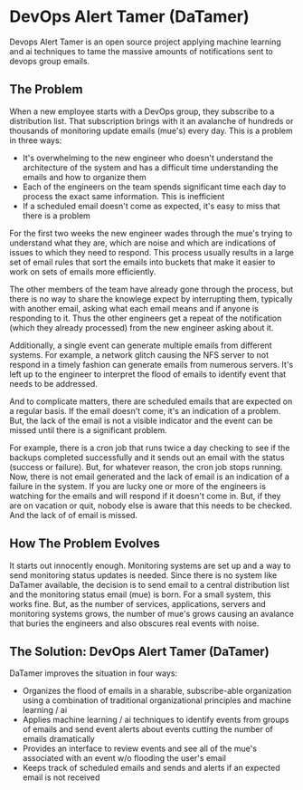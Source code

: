 # DevOps Alert Tamer (DaTamer)
Devops Alert Tamer is an open source project applying machine learning and ai techniques to tame the massive amounts of notifications sent to devops group emails.

## The Problem
When a new employee starts with a DevOps group, they subscribe to a distribution list.  That subscription brings with it an avalanche of hundreds or thousands of monitoring update emails (mue's) every day.  This is a problem in three ways:

* It's overwhelming to the new engineer who doesn't understand the architecture of the system and has a difficult time understanding the emails and how to organize them
* Each of the engineers on the team spends significant time each day to process the exact same information.  This is inefficient
* If a scheduled email doesn't come as expected, it's easy to miss that there is a problem

For the first two weeks the new engineer wades through the mue's trying to understand what they are, which are noise and which are indications of issues to which they need to respond.  This process usually results in a large set of email rules that sort the emails into buckets that make it easier to work on sets of emails more efficiently.

The other members of the team have already gone through the process, but there is no way to share the knowlege expect by interrupting them, typically with another email, asking what each email means and if anyone is responding to it.  Thus the other engineers get a repeat of the notification (which they already processed) from the new engineer asking about it.

Additionally, a single event can generate multiple emails from different systems.  For example, a network glitch causing the NFS server to not respond in a timely fashion can generate emails from numerous servers.  It's left up to the engineer to interpret the flood of emails to identify event that needs to be addressed.

And to complicate matters, there are scheduled emails that are expected on a regular basis.  If the email doesn't come, it's an indication of a problem.  But, the lack of the email is not a visible indicator and the event can be missed until there is a significant problem.

For example, there is a cron job that runs twice a day checking to see if the backups completed successfully and it sends out an email with the status (success or failure).  But, for whatever reason, the cron job stops running.  Now, there is not email generated and the lack of email is an indication of a failure in the system.  If you are lucky one or more of the engineers is watching for the emails and will respond if it doesn't come in.  But, if they are on vacation or quit, nobody else is aware that this needs to be checked.  And the lack of of email is missed.

## How The Problem Evolves
It starts out innocently enough.  Monitoring systems are set up and a way to send monitoring status updates is needed.  Since there is no system like DaTamer available, the decision is to send email to a central distribution list and the monitoring status email (mue) is born.  For a small system, this works fine.  But, as the number of services, applications, servers and monitoring systems grows, the number of mue's grows causing an avalance that buries the engineers and also obscures real events with noise.

## The Solution:  DevOps Alert Tamer (DaTamer)

DaTamer improves the situation in four ways:

* Organizes the flood of emails in a sharable, subscribe-able organization using a combination of traditional organizational principles and machine learning / ai
* Applies machine learning / ai techniques to identify events from groups of emails and send event alerts about events cutting the number of emails dramatically
* Provides an interface to review events and see all of the mue's associated with an event w/o flooding the user's email
* Keeps track of scheduled emails and sends and alerts if an expected email is not received
